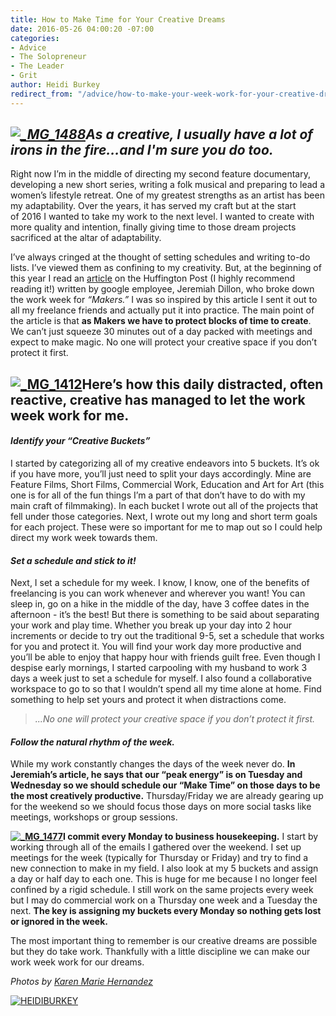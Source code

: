 ```yaml
---
title: How to Make Time for Your Creative Dreams
date: 2016-05-26 04:00:20 -07:00
categories:
- Advice
- The Solopreneur
- The Leader
- Grit
author: Heidi Burkey
redirect_from: "/advice/how-to-make-your-week-work-for-your-creative-dreams/"
---
```


## _[![_MG_1488](https://yellow-blog-images.imgix.net/2016/05/MG_1488.jpg)](https://yellow-blog-images.imgix.net/2016/05/MG_1488.jpg)As a creative, I usually have a lot of irons in the fire...and I'm sure you do too._

Right now I’m in the middle of directing my second feature documentary, developing a new short series, writing a folk musical and preparing to lead a women’s lifestyle retreat. One of my greatest strengths as an artist has been my adaptability. Over the years, it has served my craft but at the start of 2016 I wanted to take my work to the next level. I wanted to create with more quality and intention, finally giving time to those dream projects sacrificed at the altar of adaptability.

I’ve always cringed at the thought of setting schedules and writing to-do lists. I’ve viewed them as confining to my creativity. But, at the beginning of this year I read an [article](http://www.huffingtonpost.com/entry/google-time-management_us_5671f55de4b0dfd4bcc0969f) on the Huffington Post (I highly recommend reading it!) written by google employee, Jeremiah Dillon, who broke down the work week for _“Makers.”_ I was so inspired by this article I sent it out to all my freelance friends and actually put it into practice. The main point of the article is that **as Makers we have to protect blocks of time to create**. We can’t just squeeze 30 minutes out of a day packed with meetings and expect to make magic. No one will protect your creative space if you don’t protect it first.

## [![_MG_1412](https://yellow-blog-images.imgix.net/2016/05/MG_1412.jpg)](https://yellow-blog-images.imgix.net/2016/05/MG_1412.jpg)Here’s how this daily distracted, often reactive, creative has managed to let the work week work for me.

#### _Identify your “Creative Buckets”_

I started by categorizing all of my creative endeavors into 5 buckets. It’s ok if you have more, you’ll just need to split your days accordingly. Mine are Feature Films, Short Films, Commercial Work, Education and Art for Art (this one is for all of the fun things I’m a part of that don’t have to do with my main craft of filmmaking). In each bucket I wrote out all of the projects that fell under those categories. Next, I wrote out my long and short term goals for each project. These were so important for me to map out so I could help direct my work week towards them.

#### _Set a schedule and stick to it!_

Next, I set a schedule for my week. I know, I know, one of the benefits of freelancing is you can work whenever and wherever you want! You can sleep in, go on a hike in the middle of the day, have 3 coffee dates in the afternoon - it’s the best! But there is something to be said about separating your work and play time. Whether you break up your day into 2 hour increments or decide to try out the traditional 9-5, set a schedule that works for you and protect it. You will find your work day more productive and you’ll be able to enjoy that happy hour with friends guilt free. Even though I despise early mornings, I started carpooling with my husband to work 3 days a week just to set a schedule for myself. I also found a collaborative workspace to go to so that I wouldn’t spend all my time alone at home. Find something to help set yours and protect it when distractions come.

> _...No one will protect your creative space if you don’t protect it first._

#### _Follow the natural rhythm of the week._

While my work constantly changes the days of the week never do. **In Jeremiah’s article, he says that our “peak energy” is on Tuesday and Wednesday so we should schedule our “Make Time” on those days to be the most creatively productive.** Thursday/Friday we are already gearing up for the weekend so we should focus those days on more social tasks like meetings, workshops or group sessions.

**[![_MG_1477](https://yellow-blog-images.imgix.net/2016/05/MG_1477.jpg)](https://yellow-blog-images.imgix.net/2016/05/MG_1477.jpg)I commit every Monday to business housekeeping.** I start by working through all of the emails I gathered over the weekend. I set up meetings for the week (typically for Thursday or Friday) and try to find a new connection to make in my field. I also look at my 5 buckets and assign a day or half day to each one. This is huge for me because I no longer feel confined by a rigid schedule. I still work on the same projects every week but I may do commercial work on a Thursday one week and a Tuesday the next. **The key is assigning my buckets every Monday so nothing gets lost or ignored in the week.**

The most important thing to remember is our creative dreams are possible but they do take work. Thankfully with a little discipline we can make our work week work for our dreams. 

_Photos by [Karen Marie Hernandez](http://www.karenmariehernandez.com/)_

[![HEIDIBURKEY](https://yellow-blog-images.imgix.net/2016/05/HEIDIBURKEY.jpg)](http://www.heidiburkey.com/)
